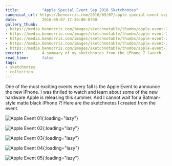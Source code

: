 ```yaml
---
title:          "Apple Special Event Sep 2016 Sketchnotes"
canonical_url: https://bennorris.com/2016/09/07/apple-special-event-sep-2016-sketchnotes
date:           2016-09-07 17:30:00-0700
gallery_thumb:
- https://media.bennorris.com/images/sketchnotable/thumbs/apple-event-2016-sketchnote-01.jpg
- https://media.bennorris.com/images/sketchnotable/thumbs/apple-event-2016-sketchnote-02.jpg
- https://media.bennorris.com/images/sketchnotable/thumbs/apple-event-2016-sketchnote-03.jpg
- https://media.bennorris.com/images/sketchnotable/thumbs/apple-event-2016-sketchnote-04.jpg
- https://media.bennorris.com/images/sketchnotable/thumbs/apple-event-2016-sketchnote-05.jpg
excerpt:        A summary of my sketchnotes from the iPhone 7 launch
read_time:      false
tags:
- sketchnotes
- collection
---
```


One of the most exciting events every fall is the Apple Event to announce the new iPhone. I was thrilled to watch and learn about some of the new hardware Apple is releasing this summer. And I cannot wait for a Batman-style matte black iPhone 7! Here are the sketchnotes I created from the event.

![Apple Event 01](https://media.bennorris.com/images/sketchnotable/apple-event-2016/apple-event-2016-sketchnote-01.jpg){:loading="lazy"}

![Apple Event 02](https://media.bennorris.com/images/sketchnotable/apple-event-2016/apple-event-2016-sketchnote-02.jpg){:loading="lazy"}

![Apple Event 03](https://media.bennorris.com/images/sketchnotable/apple-event-2016/apple-event-2016-sketchnote-03.jpg){:loading="lazy"}

![Apple Event 04](https://media.bennorris.com/images/sketchnotable/apple-event-2016/apple-event-2016-sketchnote-04.jpg){:loading="lazy"}

![Apple Event 05](https://media.bennorris.com/images/sketchnotable/apple-event-2016/apple-event-2016-sketchnote-05.jpg){:loading="lazy"}
